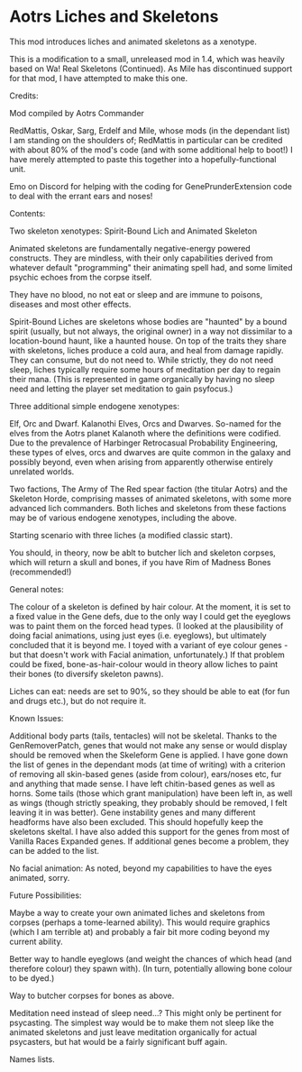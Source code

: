 # Aotrs Liches and Skeletons

This mod introduces liches and animated skeletons as a xenotype.

This is a modification to a small, unreleased mod in 1.4, which was heavily based on Wa! Real Skeletons (Continued). As Mile has discontinued support for that mod, I have attempted to make this one.

Credits:

Mod compiled by Aotrs Commander

RedMattis, Oskar, Sarg, Erdelf and Mile, whose mods (in the dependant list) I am standing on the shoulders of; RedMattis in particular can be credited with about 80% of the mod's code (and with some additional help to boot!) I have merely attempted to paste this together into a hopefully-functional unit.

Emo on Discord for helping with the coding for GenePrunderExtension code to deal with the errant ears and noses!

Contents:

Two skeleton xenotypes: Spirit-Bound Lich and Animated Skeleton

Animated skeletons are fundamentally negative-energy powered constructs. They are mindless, with their only capabilities derived from whatever default "programming" their animating spell had, and some limited psychic echoes from the corpse itself.

They have no blood, no not eat or sleep and are immune to poisons, diseases and most other effects.

Spirit-Bound Liches are skeletons whose bodies are "haunted" by a bound spirit (usually, but not always, the original owner) in a way not dissimilar to a location-bound haunt, like a haunted house. On top of the traits they share with skeletons, liches produce a cold aura, and heal from damage rapidly. They can consume, but do not need to. While strictly, they do not need sleep, liches typically require some hours of meditation per day to regain their mana. (This is represented in game organically by having no sleep need and letting the player set meditation to gain psyfocus.)

Three additional simple endogene xenotypes:

Elf, Orc and Dwarf. Kalanothi Elves, Orcs and Dwarves. So-named for the elves from the Aotrs planet Kalanoth where the definitions were codified. Due to the prevalence of Harbinger Retrocasual Probability Engineering, these types of elves, orcs and dwarves are quite common in the galaxy and possibly beyond, even when arising from apparently otherwise entirely unrelated worlds.

Two factions, The Army of The Red spear faction (the titular Aotrs) and the Skeleton Horde, comprising masses of animated skeletons, with some more advanced lich commanders. Both liches and skeletons from these factions may be of various endogene xenotypes, including the above.

Starting scenario with three liches (a modified classic start).

You should, in theory, now be ablt to butcher lich and skeleton corpses, which will return a skull and bones, if you have Rim of Madness Bones (recommended!)

General notes:

The colour of a skeleton is defined by hair colour. At the moment, it is set to a fixed value in the Gene defs, due to the only way I could get the eyeglows was to paint them on the forced head types. (I looked at the plausibility of doing facial animations, using just eyes (i.e. eyeglows), but ultimately concluded that it is beyond me. I toyed with a variant of eye colour genes - but that doesn't work with Facial animation, unfortunately.) If that problem could be fixed, bone-as-hair-colour would in theory allow liches to paint their bones (to diversify skeleton pawns).

Liches can eat: needs are set to 90%, so they should be able to eat (for fun and drugs etc.), but do not require it.


Known Issues:

Additional body parts (tails, tentacles) will not be skeletal. Thanks to the GenRemoverPatch, genes that would not make any sense or would display should be removed when the Skeleform Gene is applied. I have gone down the list of genes in the dependant mods (at time of writing) with a criterion of removing all skin-based genes (aside from colour), ears/noses etc, fur and anything that made sense. I have left chitin-based genes as well as horns. Some tails (those which grant manipulation) have been left in, as well as wings (though strictly speaking, they probably should be removed, I felt leaving it in was better). Gene instability genes and many different headforms have also been excluded. This should hopefully keep the skeletons skeltal. I have also added this support for the genes from most of Vanilla Races Expanded genes. If additional genes become a problem, they can be added to the list.

No facial animation: As noted, beyond my capabilities to have the eyes animated, sorry.



Future Possibilities:

Maybe a way to create your own animated liches and skeletons from corpses (perhaps a tome-learned ability). This would require graphics (which I am terrible at) and probably a fair bit more coding beyond my current ability.

Better way to handle eyeglows (and weight the chances of which head (and therefore colour) they spawn with). (In turn, potentially allowing bone colour to be dyed.)

Way to butcher corpses for bones as above.

Meditation need instead of sleep need...? This might only be pertinent for psycasting. The simplest way would be to make them not sleep like the animated skeletons and just leave meditation organically for actual psycasters, but hat would be a fairly significant buff again.

Names lists.
